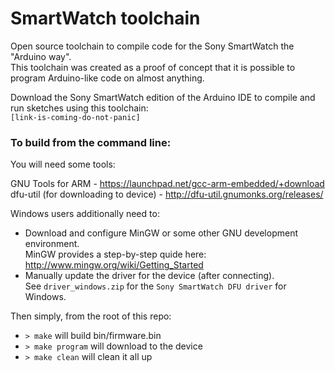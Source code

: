 SmartWatch toolchain
====================

Open source toolchain to compile code for the Sony SmartWatch the "Arduino way".  
This toolchain was created as a proof of concept that it is possible to program Arduino-like code on almost anything.  

Download the Sony SmartWatch edition of the Arduino IDE to compile and run sketches using this toolchain:  
`[link-is-coming-do-not-panic]`


### To build from the command line:

You will need some tools:  

GNU Tools for ARM - https://launchpad.net/gcc-arm-embedded/+download  
dfu-util (for downloading to device) - http://dfu-util.gnumonks.org/releases/  

Windows users additionally need to:
* Download and configure MinGW or some other GNU development environment.  
  MinGW provides a step-by-step quide here: http://www.mingw.org/wiki/Getting_Started
* Manually update the driver for the device (after connecting).  
  See `driver_windows.zip` for the `Sony SmartWatch DFU driver` for Windows.

Then simply, from the root of this repo:  
* `> make`  will build bin/firmware.bin  
* `> make program`  will download to the device  
* `> make clean` will clean it all up  